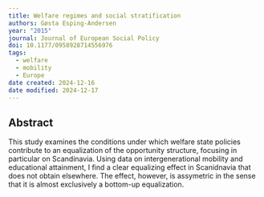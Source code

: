 ```yaml
---
title: Welfare regimes and social stratification
authors: Gøsta Esping-Andersen
year: "2015"
journal: Journal of European Social Policy
doi: 10.1177/0958928714556976
tags:
  - welfare
  - mobility
  - Europe
date created: 2024-12-16
date modified: 2024-12-17
---
```


## Abstract

This study examines the conditions under which welfare state policies contribute to an equalization of the opportunity structure, focusing in particular on Scandinavia. Using data on intergenerational mobility and educational attainment, I find a clear equalizing effect in Scanidnavia that does not obtain elsewhere. The effect, however, is assymetric in the sense that it is almost exclusively a bottom-up equalization.

